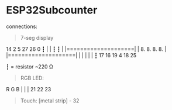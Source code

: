 # ESP32Subcounter
connections:
> 7-seg display

  14  2  5  27 26 0 
   ┇  |  |  ┇  ┇  | 
|====================|
|     8. 8. 8. 8.    |
|====================|
   |  |  |  |  |  ┇
  17 16  19 4 18  25
  
┇ = resistor ~220 Ω
  
> RGB LED:

  R   G   B
  |   |   |
  21  22  23
 
> Touch: 
\[metal strip\] - 32
